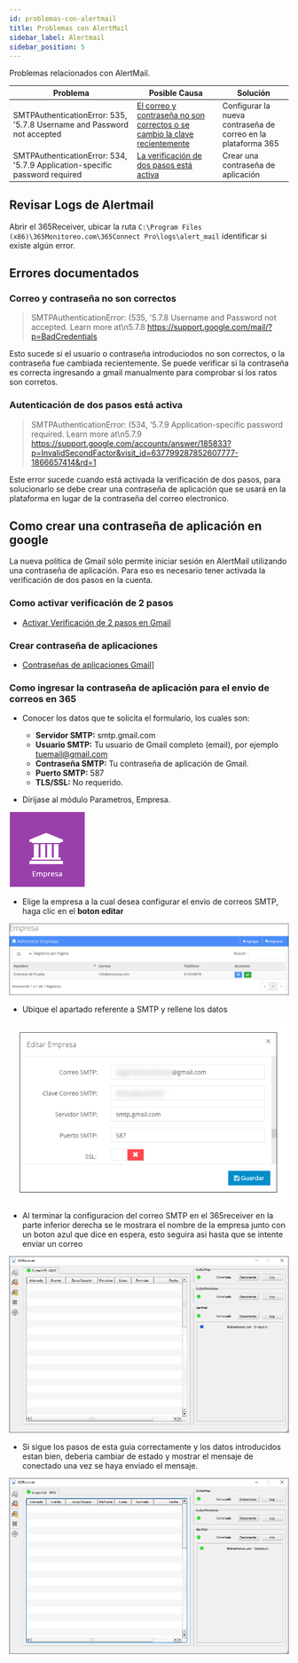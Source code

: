 ```yaml
---
id: problemas-con-alertmail
title: Problemas con AlertMail
sidebar_label: Alertmail
sidebar_position: 5
---
```


Problemas relacionados con AlertMail.

| Problema                                                                    | Posible Causa                                                                                                                                   | Solución                                                      |
| --------------------------------------------------------------------------- | ----------------------------------------------------------------------------------------------------------------------------------------------- | ------------------------------------------------------------- |
| SMTPAuthenticationError: 535, '5.7.8 Username and Password not accepted     | [El correo y contraseña no son correctos o se cambio la clave recientemente](./problemas-con-alertmail.md#correo-y-contraseña-no-son-correctos) | Configurar la nueva contraseña de correo en la plataforma 365 |
| SMTPAuthenticationError: 534, '5.7.9 Application-specific password required | [La verificación de dos pasos está activa](./problemas-con-alertmail.md#autenticación-de-dos-pasos-está-activa)                                 | Crear una contraseña de aplicación                            |

## Revisar Logs de Alertmail

Abrir el 365Receiver, ubicar la ruta `C:\Program Files (x86)\365Monitoreo.com\365Connect Pro\logs\alert_mail` identificar si existe algún error.

## Errores documentados

### Correo y contraseña no son correctos

> SMTPAuthenticationError: (535, '5.7.8 Username and Password not accepted. Learn more at\n5.7.8 https://support.google.com/mail/?p=BadCredentials

Esto sucede si el usuario o contraseña introduciodos no son correctos, o la contraseña fue cambiada recientemente. Se puede verificar si la contraseña es correcta ingresando a gmail manualmente para comprobar si los ratos son corretos.

### Autenticación de dos pasos está activa

> SMTPAuthenticationError: (534, '5.7.9 Application-specific password required. Learn more at\n5.7.9 https://support.google.com/accounts/answer/185833?p=InvalidSecondFactor&visit_id=637799287852607777-1866657414&rd=1

Este error sucede cuando está activada la verificación de dos pasos, para solucionarlo se debe crear una contraseña de aplicación que se usará en la plataforma en lugar de la contraseña del correo electronico.

## Como crear una contraseña de aplicación en google

La nueva política de Gmail sólo permite iniciar sesión en AlertMail utilizando una contraseña de aplicación. Para eso es necesario tener activada la verificación de dos pasos en la cuenta.

### Como activar verificación de 2 pasos

- <a href="https://support.google.com/accounts/answer/185839" target="_blank">Activar Verificación de 2 pasos en Gmail</a>

### Crear contraseña de aplicaciones

- <a href="https://support.google.com/accounts/answer/185833" target="_blank">Contraseñas de aplicaciones Gmail]</a>

### Como ingresar la contraseña de aplicación para el envio de correos en 365

- Conocer los datos que te solicita el formulario, los cuales son:

  - **Servidor SMTP:** smtp.gmail.com
  - **Usuario SMTP:** Tu usuario de Gmail completo (email), por ejemplo tuemail@gmail.com
  - **Contraseña SMTP:** Tu contraseña de aplicación de Gmail.
  - **Puerto SMTP:** 587
  - **TLS/SSL:** No requerido.

- Dirijase al módulo Parametros, Empresa.

![empresa icon](../../manual-y-faq/faq/img/Help/empresa_icon.png "empresa icon")

- Elige la empresa a la cual desea configurar el envio de correos SMTP, haga clic en el **boton editar**

![empresa edit](../../manual-y-faq/faq/img/Help/empresa_edit.png "empresa edit")

- Ubique el apartado referente a SMTP y rellene los datos

![configuración smtp](../../manual-y-faq/faq/img/Help/smtp.png "configuración smtp")

- Al terminar la configuracion del correo SMTP en el 365receiver en la parte inferior derecha se le mostrara el nombre de la empresa junto con un boton azul que dice en espera, esto seguira asi hasta que se intente enviar un correo

![receiver en espera](../../manual-y-faq/faq/img/Help/receiver_wait.png "receiver_wait")

- Si sigue los pasos de esta guia correctamente y los datos introducidos estan bien, deberia cambiar de estado y mostrar el mensaje de conectado una vez se haya enviado el mensaje.

![receiver conectado](../../manual-y-faq/faq/img/Help/receiver_allOn.png "receiver_allOn")
